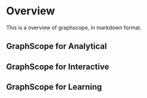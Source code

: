 Overview
========

This is a overview of graphscope, in markdown format.

GraphScope for Analytical
-------------------------

GraphScope for Interactive
--------------------------

GraphScope for Learning
-----------------------
